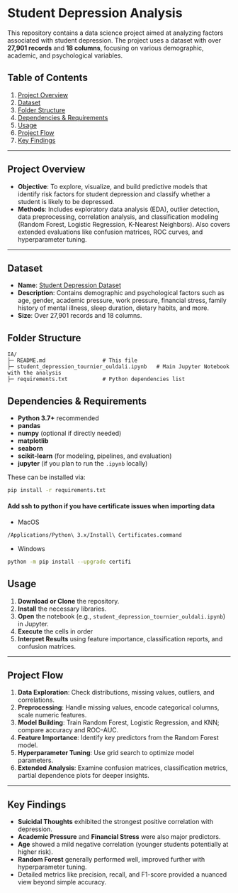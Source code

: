 # Student Depression Analysis

This repository contains a data science project aimed at analyzing factors associated with student depression. The project uses a dataset with over **27,901 records** and **18 columns**, focusing on various demographic, academic, and psychological variables.

## Table of Contents
1. [Project Overview](#project-overview)
2. [Dataset](#dataset)
3. [Folder Structure](#folder-structure)
4. [Dependencies & Requirements](#dependencies--requirements)
5. [Usage](#usage)
6. [Project Flow](#project-flow)
7. [Key Findings](#key-findings)

---

## Project Overview

- **Objective**: To explore, visualize, and build predictive models that identify risk factors for student depression and classify whether a student is likely to be depressed.
- **Methods**: Includes exploratory data analysis (EDA), outlier detection, data preprocessing, correlation analysis, and classification modeling (Random Forest, Logistic Regression, K-Nearest Neighbors). Also covers extended evaluations like confusion matrices, ROC curves, and hyperparameter tuning.

---

## Dataset

- **Name**: [Student Depression Dataset](https://www.kaggle.com/datasets/hopesb/student-depression-dataset)
- **Description**: Contains demographic and psychological factors such as age, gender, academic pressure, work pressure, financial stress, family history of mental illness, sleep duration, dietary habits, and more.
- **Size**: Over 27,901 records and 18 columns.

## Folder Structure

``` 
IA/
├─ README.md                  # This file
├─ student_depression_tournier_ouldali.ipynb   # Main Jupyter Notebook with the analysis
├─ requirements.txt           # Python dependencies list
```
## Dependencies & Requirements

- **Python 3.7+** recommended
- **pandas**
- **numpy** (optional if directly needed)
- **matplotlib**
- **seaborn**
- **scikit-learn** (for modeling, pipelines, and evaluation)
- **jupyter** (if you plan to run the `.ipynb` locally)

These can be installed via:

```bash
pip install -r requirements.txt
```



#### Add ssh to python if you have certificate issues when importing data

* MacOS
```bash
/Applications/Python\ 3.x/Install\ Certificates.command
```
* Windows
```bash
python -m pip install --upgrade certifi
```

## Usage

1. **Download or Clone** the repository.
2. **Install** the necessary libraries.
3. **Open** the notebook (e.g., `student_depression_tournier_ouldali.ipynb`) in Jupyter.
4. **Execute** the cells in order
5. **Interpret Results** using feature importance, classification reports, and confusion matrices.

---

## Project Flow

1. **Data Exploration**: Check distributions, missing values, outliers, and correlations.
2. **Preprocessing**: Handle missing values, encode categorical columns, scale numeric features.
3. **Model Building**: Train Random Forest, Logistic Regression, and KNN; compare accuracy and ROC–AUC.
4. **Feature Importance**: Identify key predictors from the Random Forest model.
5. **Hyperparameter Tuning**: Use grid search to optimize model parameters.
6. **Extended Analysis**: Examine confusion matrices, classification metrics, partial dependence plots for deeper insights.

---

## Key Findings

- **Suicidal Thoughts** exhibited the strongest positive correlation with depression.
- **Academic Pressure** and **Financial Stress** were also major predictors.
- **Age** showed a mild negative correlation (younger students potentially at higher risk).
- **Random Forest** generally performed well, improved further with hyperparameter tuning.
- Detailed metrics like precision, recall, and F1-score provided a nuanced view beyond simple accuracy.



